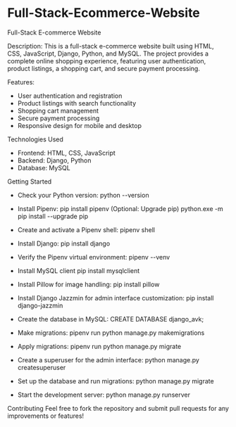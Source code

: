 # Full-Stack-Ecommerce-Website
Full-Stack E-commerce Website

Description:
This is a full-stack e-commerce website built using HTML, CSS, JavaScript, Django, Python, and MySQL. The project provides a complete online shopping experience, featuring user authentication, product listings, a shopping cart, and secure payment processing.

Features:
+ User authentication and registration
+ Product listings with search functionality
+ Shopping cart management
+ Secure payment processing
+ Responsive design for mobile and desktop

Technologies Used
+ Frontend: HTML, CSS, JavaScript
+ Backend: Django, Python
+ Database: MySQL

Getting Started

+ Check your Python version:
python --version

+ Install Pipenv:
pip install pipenv
(Optional: Upgrade pip)
python.exe -m pip install --upgrade pip

+ Create and activate a Pipenv shell:
pipenv shell

+ Install Django:
pip install django

+ Verify the Pipenv virtual environment:
pipenv --venv

+ Install MySQL client
pip install mysqlclient

+ Install Pillow for image handling:
pip install pillow

+ Install Django Jazzmin for admin interface customization:
pip install django-jazzmin

+ Create the database in MySQL:
CREATE DATABASE django_avk;

+ Make migrations:
pipenv run python manage.py makemigrations

+ Apply migrations:
pipenv run python manage.py migrate

+ Create a superuser for the admin interface:
python manage.py createsuperuser

+ Set up the database and run migrations:
python manage.py migrate

* Start the development server:
python manage.py runserver

Contributing
Feel free to fork the repository and submit pull requests for any improvements or features!
